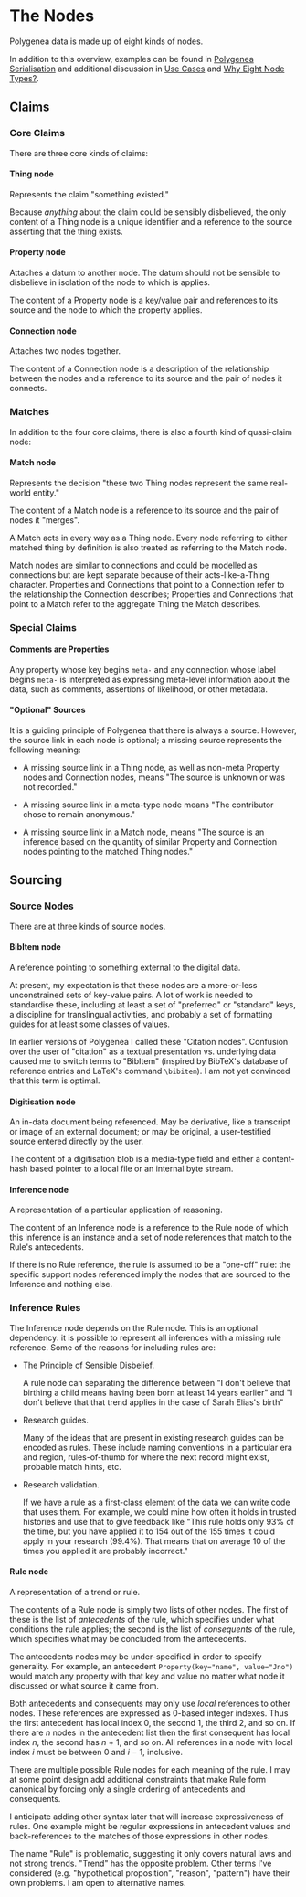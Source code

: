The Nodes
=========

Polygenea data is made up of eight kinds of nodes.

In addition to this overview, examples can be found in [Polygenea Serialisation](serialisation.md)
and additional discussion in [Use Cases](usecases.md) and [Why Eight Node  Types?](why8.md).

Claims
------

### Core Claims

There are three core kinds of claims:

#### **Thing** node

Represents the claim "something existed."

Because *anything* about the claim could be sensibly disbelieved,
the only content of a Thing node is a unique identifier and a reference to the source asserting that the thing exists.


#### **Property** node

Attaches a datum to another node.
The datum should not be sensible to disbelieve in isolation of the node to which is applies.

The content of a Property node is a key/value pair
and references to its source and the node to which the property applies.


#### **Connection** node

Attaches two nodes together.

The content of a Connection node is a description of the relationship between the nodes
and a reference to its source and the pair of nodes it connects.


### Matches

In addition to the four core claims, there is also a fourth kind of quasi-claim node:

#### **Match** node
Represents the decision "these two Thing nodes represent the same real-world entity."

The content of a Match node is a reference to its source and the pair of nodes it "merges".

A Match acts in every way as a Thing node.
Every node referring to either matched thing by definition is also treated as referring to the Match node.

Match nodes are similar to connections and could be modelled as connections
but are kept separate because of their acts-like-a-Thing character.
Properties and Connections that point to a Connection refer to the relationship the Connection describes;
Properties and Connections that point to a Match refer to the aggregate Thing the Match describes.
	
### Special Claims
	
#### Comments are Properties

Any property whose key begins `meta-` and any connection whose label begins `meta-`
is interpreted as expressing meta-level information about the data,
such as comments, assertions of likelihood, or other metadata.

#### "Optional" Sources

It is a guiding principle of Polygenea that there is always a source.
However, the source link in each node is optional; a missing source represents the following meaning:

*	A missing source link in a Thing node, as well as non-meta Property nodes and Connection nodes, means "The source is unknown or was not recorded."

*	A missing source link in a meta-type node means "The contributor chose to remain anonymous."
	
*	A missing source link in a Match node, means "The source is an inference based on the quantity of similar Property and Connection nodes pointing to the matched Thing nodes."



Sourcing
--------


### Source Nodes

There are at three kinds of source nodes.

#### **BibItem** node
A reference pointing to something external to the digital data.

At present, my expectation is that these nodes are a more-or-less unconstrained sets of key-value pairs.
A lot of work is needed to standardise these,
including at least a set of "preferred" or "standard" keys,
a discipline for translingual activities,
and probably a set of formatting guides for at least some classes of values.

In earlier versions of Polygenea I called these "Citation nodes".
Confusion over the user of "citation" as a textual presentation vs. underlying data
caused me to switch terms to "BibItem" (inspired by BibTeX's database of reference entries and LaTeX's command `\bibitem`).
I am not yet convinced that this term is optimal.

#### **Digitisation** node
An in-data document being referenced.
May be derivative, like a transcript or image of an external document;
or may be original, a user-testified source entered directly by the user.

The content of a digitisation blob
is a media-type field
and either a content-hash based pointer to a local file
or an internal byte stream.
	
#### **Inference** node
A representation of a particular application of reasoning.

The content of an Inference node is a reference to the Rule node of which this inference is an instance and a set of node references that match to the Rule's antecedents.

If there is no Rule reference, the rule is assumed to be a "one-off" rule:
the specific support nodes referenced 
imply the nodes that are sourced to the Inference and nothing else.


### Inference Rules

The Inference node depends on the Rule node.
This is an optional dependency: it is possible to represent all inferences with a missing rule reference.
Some of the reasons for including rules are:

*	The Principle of Sensible Disbelief.
	
	A rule node can separating the difference between "I don't believe that birthing a child means having been born at least 14 years earlier" and "I don't believe that that trend applies in the case of Sarah Elias's birth"

*	Research guides.
	
	Many of the ideas that are present in existing research guides
	can be encoded as rules.
	These include naming conventions in a particular era and region,
	rules-of-thumb for where the next record might exist,
	probable match hints,
	etc.
	
*	Research validation.
	
	If we have a rule as a first-class element of the data we can write code that uses them.
	For example, we could mine how often it holds in trusted histories
	and use that to give feedback like "This rule holds only 93% of the time,
	but you have applied it to 154 out of the 155 times it could apply in your research (99.4%).
	That means that on average 10 of the times you applied it are probably incorrect."


#### **Rule** node

A representation of a trend or rule.

The contents of a Rule node is simply two lists of other nodes.
The first of these is the list of *antecedents* of the rule, which specifies under what conditions the rule applies;
the second is the list of *consequents* of the rule, which specifies what may be concluded from the antecedents.

The antecedents nodes may be under-specified in order to specify generality.
For example, an antecedent `Property(key="name", value="Jno")` would match any property with that key and value no matter what node it discussed or what source it came from.

Both antecedents and consequents may only use *local* references to other nodes.
These references are expressed as 0-based integer indexes.
Thus the first antecedent has local index 0, the second 1, the third 2, and so on.
If there are *n* nodes in the antecedent list
then the first consequent has local index *n*, the second has *n* + 1, and so on.
All references in a node with local index *i* must be between 0 and *i* &minus; 1, inclusive.

There are multiple possible Rule nodes for each meaning of the rule.
I may at some point design add additional constraints that make Rule form canonical
by forcing only a single ordering of antecedents and consequents.

I anticipate adding other syntax later that will increase expressiveness of rules.
One example might be regular expressions in antecedent values
and back-references to the matches of those expressions in other nodes.

The name "Rule" is problematic,
suggesting it only covers natural laws and not strong trends.
"Trend" has the opposite problem.
Other terms I've considered (e.g. "hypothetical proposition", "reason", "pattern") have their own problems.
I am open to alternative names.
